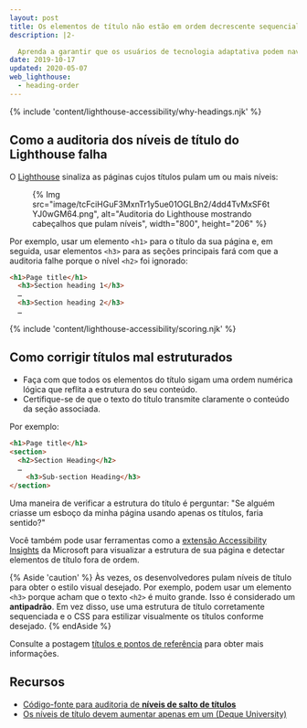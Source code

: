 ```yaml
---
layout: post
title: Os elementos de título não estão em ordem decrescente sequencial
description: |2-

  Aprenda a garantir que os usuários de tecnologia adaptativa podem navegar facilmente na sua página da web estruturando corretamente seus elementos de título.
date: 2019-10-17
updated: 2020-05-07
web_lighthouse:
  - heading-order
---
```


{% include 'content/lighthouse-accessibility/why-headings.njk' %}

## Como a auditoria dos níveis de título do Lighthouse falha

O [Lighthouse](https://developer.chrome.com/docs/lighthouse/overview/) sinaliza as páginas cujos títulos pulam um ou mais níveis:

<figure>{% Img src="image/tcFciHGuF3MxnTr1y5ue01OGLBn2/4dd4TvMxSF6tYJ0wGM64.png", alt="Auditoria do Lighthouse mostrando cabeçalhos que pulam níveis", width="800", height="206" %}</figure>

Por exemplo, usar um elemento `<h1>` para o título da sua página e, em seguida, usar elementos `<h3>` para as seções principais fará com que a auditoria falhe porque o nível `<h2>` foi ignorado:

```html
<h1>Page title</h1>
  <h3>Section heading 1</h3>
  …
  <h3>Section heading 2</h3>
  …
```

{% include 'content/lighthouse-accessibility/scoring.njk' %}

## Como corrigir títulos mal estruturados

- Faça com que todos os elementos do título sigam uma ordem numérica lógica que reflita a estrutura do seu conteúdo.
- Certifique-se de que o texto do título transmite claramente o conteúdo da seção associada.

Por exemplo:

```html
<h1>Page title</h1>
<section>
  <h2>Section Heading</h2>
  …
    <h3>Sub-section Heading</h3>
</section>
```

Uma maneira de verificar a estrutura do título é perguntar: "Se alguém criasse um esboço da minha página usando apenas os títulos, faria sentido?"

Você também pode usar ferramentas como a <a href="https://accessibilityinsights.io/" rel="noopener">extensão Accessibility Insights</a> da Microsoft para visualizar a estrutura de sua página e detectar elementos de título fora de ordem.

{% Aside 'caution' %} Às vezes, os desenvolvedores pulam níveis de título para obter o estilo visual desejado. Por exemplo, podem usar um elemento `<h3>` porque acham que o texto `<h2>` é muito grande. Isso é considerado um **antipadrão**. Em vez disso, use uma estrutura de título corretamente sequenciada e o CSS para estilizar visualmente os títulos conforme desejado. {% endAside %}

Consulte a postagem [títulos e pontos de referência](/headings-and-landmarks) para obter mais informações.

## Recursos

- <a href="https://github.com/GoogleChrome/lighthouse/blob/master/core/audits/accessibility/heading-order.js" rel="noopener">Código-fonte para auditoria de <strong>níveis de salto de títulos</strong></a>
- <a href="https://dequeuniversity.com/rules/axe/3.3/heading-order" rel="noopener">Os níveis de título devem aumentar apenas em um (Deque University)</a>
